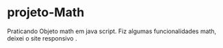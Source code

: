# projeto-Math

Praticando Objeto math em java script.
Fiz algumas funcionalidades math, deixei o site responsivo .
